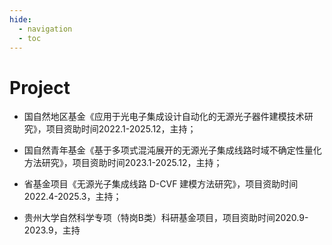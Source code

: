 ```yaml
---
hide:
  - navigation 
  - toc        
---
```

# Project

+ 国自然地区基金《应用于光电子集成设计自动化的无源光子器件建模技术研究》，项目资助时间2022.1-2025.12，主持；

+ 国自然青年基金《基于多项式混沌展开的无源光子集成线路时域不确定性量化方法研究》，项目资助时间2023.1-2025.12，主持；

+ 省基金项目《无源光子集成线路 D-CVF 建模方法研究》，项目资助时间2022.4-2025.3，主持；

+ 贵州大学自然科学专项（特岗B类）科研基金项目，项目资助时间2020.9-2023.9，主持
